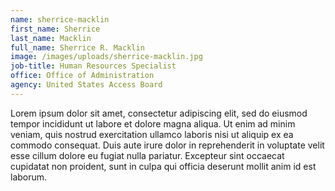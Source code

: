 ```yaml
---
name: sherrice-macklin
first_name: Sherrice
last_name: Macklin
full_name: Sherrice R. Macklin
image: /images/uploads/sherrice-macklin.jpg
job-title: Human Resources Specialist
office: Office of Administration
agency: United States Access Board
---
```

Lorem ipsum dolor sit amet, consectetur adipiscing elit, sed do eiusmod tempor incididunt ut labore et dolore magna aliqua. Ut enim ad minim veniam, quis nostrud exercitation ullamco laboris nisi ut aliquip ex ea commodo consequat. Duis aute irure dolor in reprehenderit in voluptate velit esse cillum dolore eu fugiat nulla pariatur. Excepteur sint occaecat cupidatat non proident, sunt in culpa qui officia deserunt mollit anim id est laborum.
